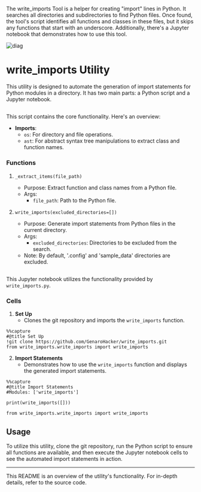 The write_imports Tool is a helper for creating "import" lines in Python. It searches all directories and subdirectories to find Python files. Once found, the tool's script identifies all functions and classes in these files, but it skips any functions that start with an underscore. Additionally, there's a Jupyter notebook that demonstrates how to use this tool.


![diag](https://github.com/GenaroHacker/write_imports/assets/95663273/f2d52ee6-474e-47a2-b7f9-f77f0e599115)



# write_imports Utility

This utility is designed to automate the generation of import statements for Python modules in a directory. It has two main parts: a Python script and a Jupyter notebook.

## 

This script contains the core functionality. Here's an overview:

- **Imports**: 
    - `os`: For directory and file operations.
    - `ast`: For abstract syntax tree manipulations to extract class and function names.

### Functions

1. `_extract_items(file_path)`
    - Purpose: Extract function and class names from a Python file.
    - Args: 
        - `file_path`: Path to the Python file.

2. `write_imports(excluded_directories=[])`
    - Purpose: Generate import statements from Python files in the current directory. 
    - Args:
        - `excluded_directories`: Directories to be excluded from the search.
    - Note: By default, '.config' and 'sample_data' directories are excluded.

## 

This Jupyter notebook utilizes the functionality provided by `write_imports.py`.

### Cells

1. **Set Up**
    - Clones the git repository and imports the `write_imports` function.

```
%%capture
#@title Set Up
!git clone https://github.com/GenaroHacker/write_imports.git
from write_imports.write_imports import write_imports
```

2. **Import Statements**
    - Demonstrates how to use the `write_imports` function and displays the generated import statements.

```
%%capture
#@title Import Statements
#Modules: ['write_imports']

print(write_imports([]))

from write_imports.write_imports import write_imports
```

## Usage

To utilize this utility, clone the git repository, run the Python script to ensure all functions are available, and then execute the Jupyter notebook cells to see the automated import statements in action.

---

This README is an overview of the utility's functionality. For in-depth details, refer to the source code.

